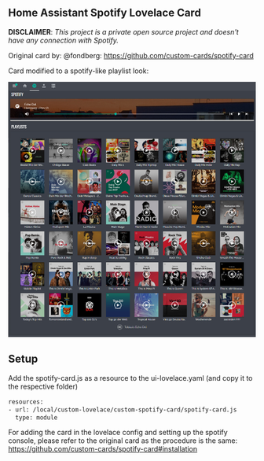 ## Home Assistant Spotify Lovelace Card
**DISCLAIMER**: *This project is a private open source project and doesn't have any connection with Spotify.*

Original card by: @fondberg: https://github.com/custom-cards/spotify-card

Card modified to a spotify-like playlist look:

![Screenshot](image.jpeg)

## Setup

Add the spotify-card.js as a resource to the ui-lovelace.yaml (and copy it to the respective folder)

```
resources:
- url: /local/custom-lovelace/custom-spotify-card/spotify-card.js
  type: module
```
  
For adding the card in the lovelace config and setting up the spotify console, please refer to the original card as the procedure is the same: https://github.com/custom-cards/spotify-card#installation 
